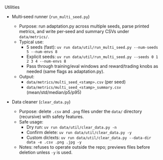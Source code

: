 Utilities

- Multi‑seed runner (`run_multi_seed.py`)
  - Purpose: run adaptation.py across multiple seeds, parse printed metrics, and write per‑seed and summary CSVs under `data/metrics/`.
  - Typical use:
    - 5 seeds (fast): `uv run data/util/run_multi_seed.py --num-seeds 5 --num-envs 8`
    - Explicit seeds: `uv run data/util/run_multi_seed.py --seeds 0 1 2 3 4 --num-envs 8`
    - Pass through training/eval windows and reward/trading knobs as needed (same flags as adaptation.py).
  - Output:
    - `data/metrics/multi_seed_<stamp>.csv` (per seed)
    - `data/metrics/multi_seed_<stamp>_summary.csv` (mean/std/median/p5/p95)

- Data cleaner (`clear_data.py`)
  - Purpose: delete `.csv` and `.png` files under the `data/` directory (recursive) with safety features.
  - Safe usage:
    - Dry run: `uv run data/util/clear_data.py -n`
    - Confirm delete: `uv run data/util/clear_data.py -y`
    - Custom dir/exts: `uv run data/util/clear_data.py --data-dir data -e .csv .png .jpg -y`
  - Notes: refuses to operate outside the repo; previews files before deletion unless `-y` is used.

